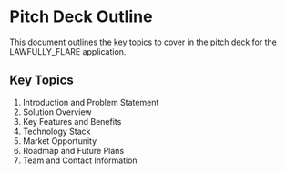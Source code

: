 # Pitch Deck Outline

This document outlines the key topics to cover in the pitch deck for the LAWFULLY_FLARE application.

## Key Topics
1. Introduction and Problem Statement
2. Solution Overview
3. Key Features and Benefits
4. Technology Stack
5. Market Opportunity
6. Roadmap and Future Plans
7. Team and Contact Information

